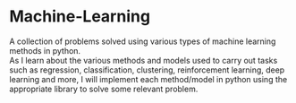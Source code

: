 # Machine-Learning
A collection of problems solved using various types of machine learning methods in python.  
As I learn about the various methods and models used to carry out tasks such as regression, classification, clustering, reinforcement learning, deep learning and more, I will implement each method/model in python using the appropriate library to solve some relevant problem.  


